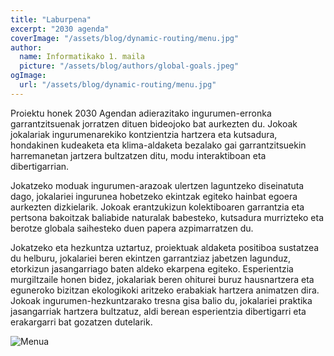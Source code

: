 ```yaml
---
title: "Laburpena"
excerpt: "2030 agenda"
coverImage: "/assets/blog/dynamic-routing/menu.jpg"
author:
  name: Informatikako 1. maila
  picture: "/assets/blog/authors/global-goals.jpeg"
ogImage:
  url: "/assets/blog/dynamic-routing/menu.jpg"
---
```


Proiektu honek 2030 Agendan adierazitako ingurumen-erronka garrantzitsuenak jorratzen dituen bideojoko bat aurkezten du. Jokoak jokalariak ingurumenarekiko kontzientzia hartzera eta kutsadura, hondakinen kudeaketa eta klima-aldaketa bezalako gai garrantzitsuekin harremanetan jartzera bultzatzen ditu, modu interaktiboan eta dibertigarrian.

Jokatzeko moduak ingurumen-arazoak ulertzen laguntzeko diseinatuta dago, jokalariei ingurunea hobetzeko ekintzak egiteko hainbat egoera aurkezten dizkielarik. Jokoak erantzukizun kolektiboaren garrantzia eta pertsona bakoitzak baliabide naturalak babesteko, kutsadura murrizteko eta berotze globala saihesteko duen papera azpimarratzen du.

Jokatzeko eta hezkuntza uztartuz, proiektuak aldaketa positiboa sustatzea du helburu, jokalariei beren ekintzen garrantziaz jabetzen lagunduz, etorkizun jasangarriago baten aldeko ekarpena egiteko. Esperientzia murgiltzaile honen bidez, jokalariak beren ohiturei buruz hausnartzera eta eguneroko bizitzan ekologikoki aritzeko erabakiak hartzera animatzen dira. Jokoak ingurumen-hezkuntzarako tresna gisa balio du, jokalariei praktika jasangarriak hartzera bultzatuz, aldi berean esperientzia dibertigarri eta erakargarri bat gozatzen dutelarik.

![Menua](/assets/blog/dynamic-routing/menu.jpg)